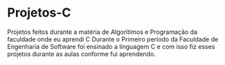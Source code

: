 # Projetos-C
Projetos feitos durante a matéria de Algorítimos e Programação da faculdade onde eu aprendi C
Durante o Primeiro período da Faculdade de Engenharia de Software foi ensinado a linguagem C e com isso fiz esses projetos durante as aulas conforme fui aprendendo.
